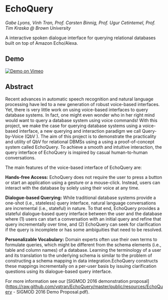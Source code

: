EchoQuery
=======

*Gabe Lyons, Vinh Tran, Prof. Carsten Binnig, Prof. Ugur Cetintemel, Prof. Tim Kraska @ Brown University*

A interactive spoken dialogue interface for querying relational databases built on top
of Amazon Echo/Alexa.

Demo
----

[![Demo on Vimeo](https://raw.github.com/vqtran/EchoQuery/master/public/resources/vimeo.png)](http://www.vimeo.com/vqtran/EchoQuery)

Abstract
--------

Recent advances in automatic speech recognition and natural language processing have led to a new generation of robust voice-based interfaces. Yet, there is very little work on using voice-based interfaces to query database systems. In fact, one might even wonder who in her right mind would want to query a database system using voice commands!
With this project, we make the case for querying database systems using a voice-based interface, a new querying and interaction paradigm we call Query-by-Voice (QbV ). The aim of this project is to demonstrate the practicality and utility of QbV for relational DBMSs using a using a proof-of-concept system called EchoQuery. To achieve a smooth and intuitive interaction, the query interface of EchoQuery is inspired by casual human-to-human conversations.

The main features of the voice-based interface of EchoQuery are:

   __Hands-free Access:__ EchoQuery does not require the user to press a button or start an application using a gesture or a mouse-click. Instead, users can interact with the database by solely using their voice at any time.

   __Dialogue-based Querying:__ While traditional database systems provide a one-shot (i.e., stateless) query interface, natural language conversations are incremental (i.e., stateful) in nature. To that end, EchoQuery provides a stateful dialogue-based query interface between the user and the database where (1) users can start a conversation with an initial query and refine that query incrementally over time, and (2) EchoQuery can seek for clarification if the query is incomplete or has some ambiguities that need to be resolved.

   __Personalizable Vocabulary:__ Domain experts often use their own terms to formulate queries, which might be different from the schema elements (i.e., table and column names) of a database. Learning the terminology of a user and its translation to the underlying schema is similar to the problem of constructing a schema mapping in data integration.EchoQuery constructs these mappings incrementally on a per-user basis by issuing clarification questions using its dialogue-based query interface.

For more information see our [SIGMOD 2016 demonstration proposal](https://raw.github.com/vqtran/EchoQuery/master/public/resources/EchoQuery - SIGMOD 2016 Demo Proposal.pdf).


